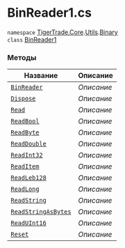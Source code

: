 
# BinReader1.cs
`namespace` [TigerTrade.Core](../../../TigerTrade.Core.md).[Utils](../../../TigerTrade.Core/Utils.md).[Binary](../../../TigerTrade.Core/Utils/Binary.md)  
    `class` [BinReader1](../../BinReader1.cs.md)

### Методы
| Название | Описание |
| --- | --- |
| [`BinReader`](./Методы/BinReader.md) | *Описание* |
| [`Dispose`](./Методы/Dispose.md) | *Описание* |
| [`Read`](./Методы/Read.md) | *Описание* |
| [`ReadBool`](./Методы/ReadBool.md) | *Описание* |
| [`ReadByte`](./Методы/ReadByte.md) | *Описание* |
| [`ReadDouble`](./Методы/ReadDouble.md) | *Описание* |
| [`ReadInt32`](./Методы/ReadInt32.md) | *Описание* |
| [`ReadItem`](./Методы/ReadItem.md) | *Описание* |
| [`ReadLeb128`](./Методы/ReadLeb128.md) | *Описание* |
| [`ReadLong`](./Методы/ReadLong.md) | *Описание* |
| [`ReadString`](./Методы/ReadString.md) | *Описание* |
| [`ReadStringAsBytes`](./Методы/ReadStringAsBytes.md) | *Описание* |
| [`ReadUInt16`](./Методы/ReadUInt16.md) | *Описание* |
| [`Reset`](./Методы/Reset.md) | *Описание* |
